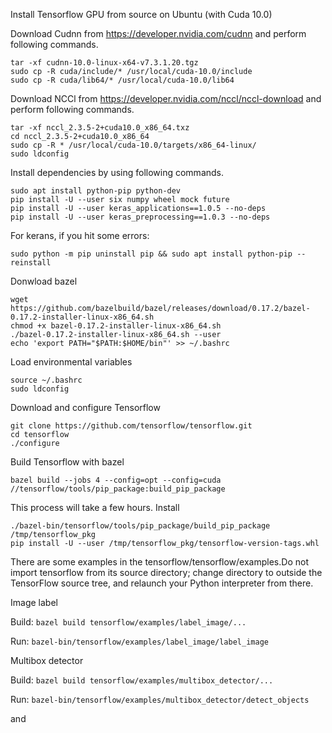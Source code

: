 Install Tensorflow GPU from source on Ubuntu (with Cuda 10.0)

Download Cudnn from https://developer.nvidia.com/cudnn and perform following commands.
```
tar -xf cudnn-10.0-linux-x64-v7.3.1.20.tgz
sudo cp -R cuda/include/* /usr/local/cuda-10.0/include
sudo cp -R cuda/lib64/* /usr/local/cuda-10.0/lib64
```
Download NCCl from https://developer.nvidia.com/nccl/nccl-download and perform following commands.
```
tar -xf nccl_2.3.5-2+cuda10.0_x86_64.txz
cd nccl_2.3.5-2+cuda10.0_x86_64
sudo cp -R * /usr/local/cuda-10.0/targets/x86_64-linux/
sudo ldconfig
```
Install dependencies by using following commands.
```
sudo apt install python-pip python-dev
pip install -U --user six numpy wheel mock future
pip install -U --user keras_applications==1.0.5 --no-deps
pip install -U --user keras_preprocessing==1.0.3 --no-deps
```
For kerans, if you hit some errors:
```
sudo python -m pip uninstall pip && sudo apt install python-pip --reinstall
```
Donwload bazel
```
wget https://github.com/bazelbuild/bazel/releases/download/0.17.2/bazel-0.17.2-installer-linux-x86_64.sh
chmod +x bazel-0.17.2-installer-linux-x86_64.sh
./bazel-0.17.2-installer-linux-x86_64.sh --user
echo 'export PATH="$PATH:$HOME/bin"' >> ~/.bashrc
```
Load environmental variables
```
source ~/.bashrc
sudo ldconfig
```
Download and configure Tensorflow
```
git clone https://github.com/tensorflow/tensorflow.git
cd tensorflow
./configure
```
Build Tensorflow with bazel
```
bazel build --jobs 4 --config=opt --config=cuda //tensorflow/tools/pip_package:build_pip_package
```
This process will take a few hours.
Install
```
./bazel-bin/tensorflow/tools/pip_package/build_pip_package /tmp/tensorflow_pkg
pip install -U --user /tmp/tensorflow_pkg/tensorflow-version-tags.whl
```

There are some examples in the tensorflow/tensorflow/examples.Do not import tensorflow from its source directory; change directory to outside the TensorFlow source tree, and relaunch your Python interpreter from there.


Image label 

Build: `bazel build tensorflow/examples/label_image/...` 

Run: `bazel-bin/tensorflow/examples/label_image/label_image`

Multibox detector

Build: `bazel build tensorflow/examples/multibox_detector/...` 

Run: `bazel-bin/tensorflow/examples/multibox_detector/detect_objects`

and 
